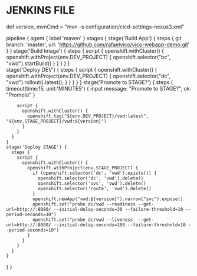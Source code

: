 # JENKINS FILE

def version, mvnCmd = "mvn -s configuration/cicd-settings-nexus3.xml"

pipeline {
  agent {
    label 'maven'
  }
  stages {
    stage('Build App') {
      steps {
        git branch: 'master', url: 'https://github.com/rafaelvico/vico-webapp-demo.git'
      }
    }
    stage('Build Image') {
      steps {
        script {
          openshift.withCluster() {
            openshift.withProject(env.DEV_PROJECT) {
              openshift.selector("bc", "vwd").startBuild()
            }
          }
        }
      }
    }    
    stage('Deploy DEV') {
      steps {
        script {
          openshift.withCluster() {
            openshift.withProject(env.DEV_PROJECT) {
              openshift.selector("dc", "vwd").rollout().latest();
            }
          }
        }
      }
    }
    stage('Promote to STAGE?') {
      steps {
        timeout(time:15, unit:'MINUTES') {
            input message: "Promote to STAGE?", ok: "Promote"
        }

        script {
          openshift.withCluster() {
            openshift.tag("${env.DEV_PROJECT}/vwd:latest", "${env.STAGE_PROJECT}/vwd:${version}")
          }
        }
      }
    }
    stage('Deploy STAGE') {
      steps {
        script {
          openshift.withCluster() {
            openshift.withProject(env.STAGE_PROJECT) {
              if (openshift.selector('dc', 'vwd').exists()) {
                openshift.selector('dc', 'vwd').delete()
                openshift.selector('svc', 'vwd').delete()
                openshift.selector('route', 'vwd').delete()
              }
              openshift.newApp("vwd:${version}").narrow("svc").expose()
              openshift.set("probe dc/vwd --readiness --get-url=http://:8080/ --initial-delay-seconds=30 --failure-threshold=10 --period-seconds=10")
              openshift.set("probe dc/vwd --liveness  --get-url=http://:8080/ --initial-delay-seconds=180 --failure-threshold=10 --period-seconds=10")
            }
          }
        }
      }
    }
  }
}
